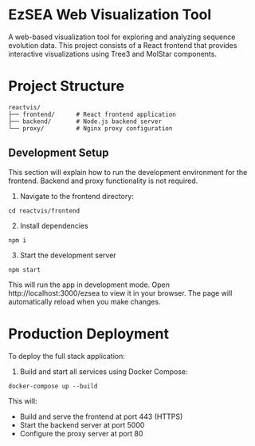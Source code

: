 # EzSEA Web Visualization Tool
A web-based visualization tool for exploring and analyzing sequence evolution data. This project consists of a React frontend that provides interactive visualizations using Tree3 and MolStar components.

# Project Structure
```
reactvis/
├── frontend/      # React frontend application
├── backend/       # Node.js backend server
└── proxy/         # Nginx proxy configuration
```

## Development Setup
This section will explain how to run the development environment for the frontend. Backend and proxy functionality is not required. 

1. Navigate to the frontend directory:
```
cd reactvis/frontend
```

2. Install dependencies
```
npm i
```

3. Start the development server
```
npm start
```

This will run the app in development mode. Open http://localhost:3000/ezsea to view it in your browser. The page will automatically reload when you make changes.

# Production Deployment
To deploy the full stack application:

1. Build and start all services using Docker Compose:
```
docker-compose up --build
```

This will:

- Build and serve the frontend at port 443 (HTTPS)
- Start the backend server at port 5000
- Configure the proxy server at port 80
